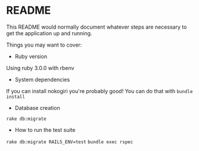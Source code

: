 # README

This README would normally document whatever steps are necessary to get the
application up and running.

Things you may want to cover:

* Ruby version

Using ruby 3.0.0 with rbenv

* System dependencies

If you can install nokogiri you're probably good! You can do that with `bundle install`

* Database creation

`rake db:migrate`

* How to run the test suite

`rake db:migrate RAILS_ENV=test`
`bundle exec rspec`
